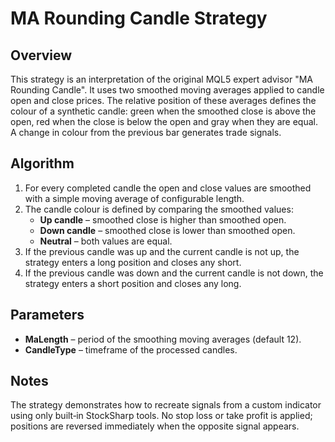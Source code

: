 # MA Rounding Candle Strategy

## Overview

This strategy is an interpretation of the original MQL5 expert advisor "MA Rounding Candle". It uses two smoothed moving averages applied to candle open and close prices. The relative position of these averages defines the colour of a synthetic candle: green when the smoothed close is above the open, red when the close is below the open and gray when they are equal. A change in colour from the previous bar generates trade signals.

## Algorithm

1. For every completed candle the open and close values are smoothed with a simple moving average of configurable length.
2. The candle colour is defined by comparing the smoothed values:
   - **Up candle** – smoothed close is higher than smoothed open.
   - **Down candle** – smoothed close is lower than smoothed open.
   - **Neutral** – both values are equal.
3. If the previous candle was up and the current candle is not up, the strategy enters a long position and closes any short.
4. If the previous candle was down and the current candle is not down, the strategy enters a short position and closes any long.

## Parameters

- **MaLength** – period of the smoothing moving averages (default 12).
- **CandleType** – timeframe of the processed candles.

## Notes

The strategy demonstrates how to recreate signals from a custom indicator using only built‑in StockSharp tools. No stop loss or take profit is applied; positions are reversed immediately when the opposite signal appears.
